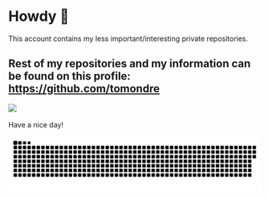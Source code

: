# Howdy 🤠

This account contains my less important/interesting private repositories.

## Rest of my repositories and my information can be found on this profile: https://github.com/tomondre

<img width="0" src="https://visitor-badge.glitch.me/badge?page_id=tondrejk.tondrejk" />

Have a nice day!

<a href="https://github.com/tomondre"><img src="contributions.svg"></a>


<!--
**tomondre/tomondre** is a ✨ _special_ ✨ repository because its `README.md` (this file) appears on your GitHub profile.

Here are some ideas to get you started:

- 🔭 I’m currently working on ...
- 🌱 I’m currently learning ...
- 👯 I’m looking to collaborate on ...
- 🤔 I’m looking for help with ...
- 💬 Ask me about ...
- 📫 How to reach me: ...
- 😄 Pronouns: ...
- ⚡ Fun fact: ...
-->
